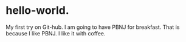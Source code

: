 # hello-world.
My first try on Git-hub.
I am going to have PBNJ for breakfast.
That is because I like PBNJ.
I like it with coffee.
